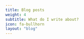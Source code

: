 ```yaml
---
title: Blog posts
weight: 4
subtitle: What do I write about?
icon: fa-bullhorn
layout: "blog"
---
```


